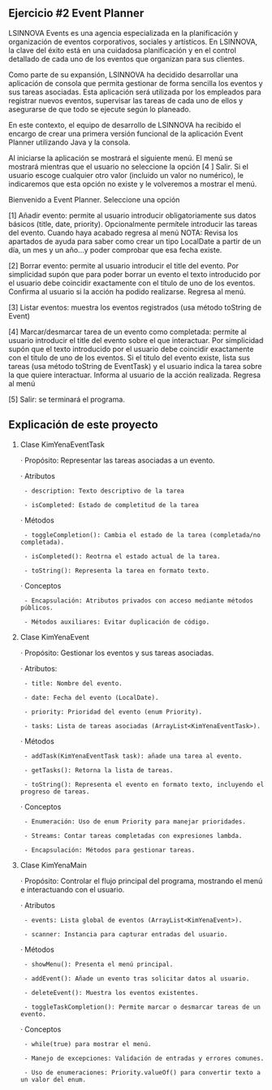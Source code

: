 ## Ejercicio #2 Event Planner

LSINNOVA Events es una agencia especializada en la planificación y organización de eventos corporativos, sociales y artísticos. En LSINNOVA, la clave del éxito está en una cuidadosa planificación y en el control detallado de cada uno de los eventos que organizan para sus clientes.

Como parte de su expansión, LSINNOVA ha decidido desarrollar una aplicación de consola que permita gestionar de forma sencilla los eventos y sus tareas asociadas. Esta aplicación será utilizada por los empleados para registrar nuevos eventos, supervisar las tareas de cada uno de ellos y asegurarse de que todo se ejecute según lo planeado.

En este contexto, el equipo de desarrollo de LSINNOVA ha recibido el encargo de crear una primera versión funcional de la aplicación Event Planner utilizando Java y la consola.

Al iniciarse la aplicación se mostrará el siguiente menú. El menú se mostrará mientras que el usuario no seleccione la opción [4 ] Salir. Si el usuario escoge cualquier otro valor (incluido un valor no numérico), le indicaremos que esta opción no existe y le volveremos a mostrar el menú.

Bienvenido a Event Planner. Seleccione una opción

[1] Añadir evento: permite al usuario introducir obligatoriamente sus datos básicos (title, date, priority). Opcionalmente permítele introducir las tareas del evento. Cuando haya acabado regresa al menú
NOTA: Revisa los apartados de ayuda para saber como crear un tipo LocalDate  a partir de un día, un mes y un año...y poder comprobar que esa fecha existe.

[2] Borrar evento: permite al usuario introducir el title del evento. Por simplicidad supón que para poder borrar un evento el texto introducido por el usuario debe coincidir exactamente con el título de uno de los eventos. Confirma al usuario si la acción ha podido realizarse. Regresa al menú.

[3] Listar eventos: muestra los eventos registrados (usa método toString de Event)

[4] Marcar/desmarcar tarea de un evento como completada: permite al usuario introducir el title del evento sobre el que interactuar. Por simplicidad supón que el texto introducido por el usuario debe coincidir exactamente con el titulo de uno de los eventos. Si el titulo del evento existe, lista sus tareas (usa método toString de EventTask) y el usuario indica la tarea sobre la que quiere interactuar. Informa al usuario de la acción realizada. Regresa al menú

[5] Salir: se terminará el programa.


## Explicación de este proyecto
1. Clase KimYenaEventTask

    · Propósito: Representar las tareas asociadas a un evento.

    · Atributos

        - description: Texto descriptivo de la tarea

        - isCompleted: Estado de completitud de la tarea


    · Métodos

        - toggleCompletion(): Cambia el estado de la tarea (completada/no completada).

        - isCompleted(): Reotrna el estado actual de la tarea.

        - toString(): Representa la tarea en formato texto.


    · Conceptos

        - Encapsulación: Atributos privados con acceso mediante métodos públicos.

        - Métodos auxiliares: Evitar duplicación de código.


2. Clase KimYenaEvent

    · Propósito: Gestionar los eventos y sus tareas asociadas.

    · Atributos:

        - title: Nombre del evento.

        - date: Fecha del evento (LocalDate).

        - priority: Prioridad del evento (enum Priority).

        - tasks: Lista de tareas asociadas (ArrayList<KimYenaEventTask>).


   · Métodos

        - addTask(KimYenaEventTask task): añade una tarea al evento.

        - getTasks(): Retorna la lista de tareas.

        - toString(): Representa el evento en formato texto, incluyendo el progreso de tareas.


    · Conceptos

        - Enumeración: Uso de enum Priority para manejar prioridades.

        - Streams: Contar tareas completadas con expresiones lambda.

        - Encapsulación: Métodos para gestionar tareas.


3. Clase KimYenaMain

    · Propósito: Controlar el flujo principal del programa, mostrando el menú e interactuando con el usuario.

    · Atributos

        - events: Lista global de eventos (ArrayList<KimYenaEvent>).

        - scanner: Instancia para capturar entradas del usuario.


    · Métodos

        - showMenu(): Presenta el menú principal.

        - addEvent(): Añade un evento tras solicitar datos al usuario.

        - deleteEvent(): Muestra los eventos existentes.

        - toggleTaskCompletion(): Permite marcar o desmarcar tareas de un evento.


    · Conceptos

        - while(true) para mostrar el menú.

        - Manejo de excepciones: Validación de entradas y errores comunes.

        - Uso de enumeraciones: Priority.valueOf() para convertir texto a un valor del enum.




